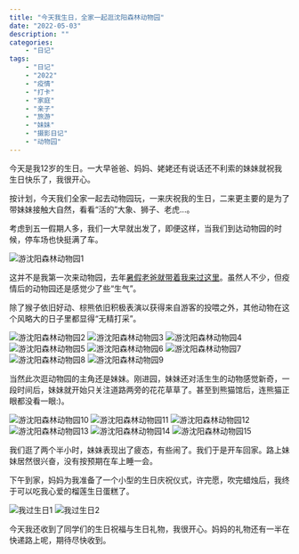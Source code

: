 ```yaml
---
title: "今天我生日，全家一起逛沈阳森林动物园"
date: "2022-05-03"
description: ""
categories:
    - "日记"
tags:
    - "日记"
    - "2022"
    - "疫情"
    - "打卡"
    - "家庭"
    - "亲子"
    - "旅游"
    - "妹妹"
    - "摄影日记"
    - "动物园"
---
```


今天是我12岁的生日。一大早爸爸、妈妈、姥姥还有说话还不利索的妹妹就祝我生日快乐了，我很开心。

按计划，今天我们全家一起去动物园玩，一来庆祝我的生日，二来更主要的是为了带妹妹接触大自然，看看“活的”大象、狮子、老虎...。

考虑到五一假期人多，我们一大早就出发了，即便这样，当我们到达动物园的时候，停车场也快挺满了车。

![游沈阳森林动物园1](http://image.tonybai.com/img/202205/diary_20220503_01.jpg)

这并不是我第一次来动物园，去年[暑假老爸就带着我来过这里](https://daughter.tonybai.com/2021/08/15/climbing-qipan-mountain-and-visiting-the-zoo/)。虽然人不少，但疫情后的动物园还是感觉少了些“生气”。

除了猴子依旧好动、棕熊依旧积极表演以获得来自游客的投喂之外，其他动物在这个风略大的日子里都显得“无精打采”。

![游沈阳森林动物园2](http://image.tonybai.com/img/202205/diary_20220503_02.jpg)
![游沈阳森林动物园3](http://image.tonybai.com/img/202205/diary_20220503_03.jpg)
![游沈阳森林动物园4](http://image.tonybai.com/img/202205/diary_20220503_04.jpg)
![游沈阳森林动物园5](http://image.tonybai.com/img/202205/diary_20220503_05.jpg)
![游沈阳森林动物园6](http://image.tonybai.com/img/202205/diary_20220503_06.jpg)
![游沈阳森林动物园7](http://image.tonybai.com/img/202205/diary_20220503_07.jpg)
![游沈阳森林动物园8](http://image.tonybai.com/img/202205/diary_20220503_08.jpg)
![游沈阳森林动物园9](http://image.tonybai.com/img/202205/diary_20220503_09.jpg)

当然此次逛动物园的主角还是妹妹。刚进园，妹妹还对活生生的动物感觉新奇，一段时间后，妹妹就开始只关注道路两旁的花花草草了。甚至到熊猫馆后，连熊猫正眼都没看一眼:)。

![游沈阳森林动物园10](http://image.tonybai.com/img/202205/diary_20220503_10.jpg)
![游沈阳森林动物园11](http://image.tonybai.com/img/202205/diary_20220503_11.jpg)
![游沈阳森林动物园12](http://image.tonybai.com/img/202205/diary_20220503_12.jpg)
![游沈阳森林动物园13](http://image.tonybai.com/img/202205/diary_20220503_13.jpg)
![游沈阳森林动物园14](http://image.tonybai.com/img/202205/diary_20220503_14.jpg)
![游沈阳森林动物园15](http://image.tonybai.com/img/202205/diary_20220503_15.jpg)

我们逛了两个半小时，妹妹表现出了疲态，有些闹了。我们于是开车回家。路上妹妹居然很兴奋，没有按预期在车上睡一会。

下午到家，妈妈为我准备了一个小型的生日庆祝仪式，许完愿，吹完蜡烛后，我终于可以吃我心爱的榴莲生日蛋糕了。

![我过生日1](http://image.tonybai.com/img/202205/diary_20220503_16.jpg)
![我过生日2](http://image.tonybai.com/img/202205/diary_20220503_17.jpg)

今天我还收到了同学们的生日祝福与生日礼物，我很开心。妈妈的礼物还有一半在快递路上呢，期待尽快收到。


